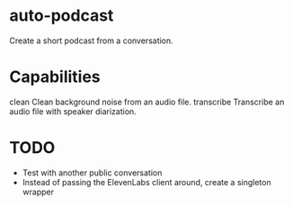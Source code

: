 # auto-podcast
Create a short podcast from a conversation.

# Capabilities
clean        Clean background noise from an audio file.
transcribe   Transcribe an audio file with speaker diarization.

# TODO
- Test with another public conversation
- Instead of passing the ElevenLabs client around, create a singleton wrapper
